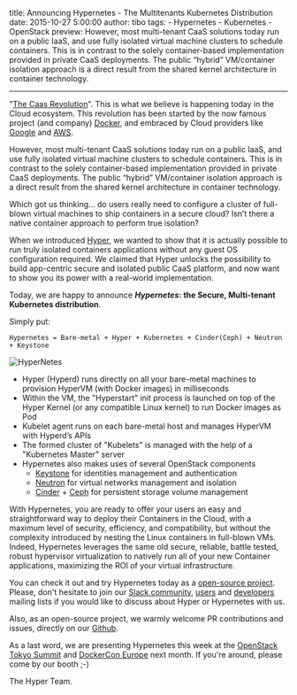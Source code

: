 title: Announcing Hypernetes - The Multitenants Kubernetes Distribution
date: 2015-10-27 5:00:00
author: tibo
tags:
    - Hypernetes
    - Kubernetes
    - OpenStack
preview: However, most multi-tenant CaaS solutions today run on a public IaaS, and use fully isolated virtual machine clusters to schedule containers. This is in contrast to the solely container-based implementation provided in private CaaS deployments. The public “hybrid” VM/container isolation approach is a direct result from the shared kernel architecture in container technology.

---

"[The Caas Revolution](https://hyper.sh/blog/post/2015/07/06/the-caas-revolution.html)". This is what we believe is happening today in the Cloud ecosystem. This revolution has been started by the now famous project (and company) [Docker](http://www.docker.com/), and embraced by Cloud providers like [Google](https://cloud.google.com/container-engine/) and [AWS](https://aws.amazon.com/ecs/).

However, most multi-tenant CaaS solutions today run on a public IaaS, and use fully isolated virtual machine clusters to schedule containers. This is in contrast to the solely container-based implementation provided in private CaaS deployments. The public “hybrid” VM/container isolation approach is a direct result from the shared kernel architecture in container technology.

Which got us thinking... do users really need to configure a cluster of full-blown virtual machines to ship containers in a secure cloud? Isn’t there a native container approach to perform true isolation?

When we introduced [Hyper](http://hyper.sh/), we wanted to show that it is actually possible to run truly isolated containers applications without any guest OS configuration required. We claimed that Hyper unlocks the possibility to build app-centric secure and isolated public CaaS platform, and now want to show you its power with a real-world implementation.

Today, we are happy to announce ***Hypernetes*: the Secure, Multi-tenant Kubernetes distribution**.

Simply put:

	Hypernetes = Bare-metal + Hyper + Kubernetes + Cinder(Ceph) + Neutron + Keystone

![HyperNetes](hypernetes.png)

- Hyper (Hyperd) runs directly on all your bare-metal machines to provision HyperVM (with Docker images) in milliseconds
- Within the VM, the "Hyperstart" init process is launched on top of the Hyper Kernel (or any compatible Linux kernel) to run Docker images as Pod
- Kubelet agent runs on each bare-metal host and manages HyperVM with Hyperd’s APIs
- The formed cluster of "Kubelets" is managed with the help of a "Kubernetes Master" server
- Hypernetes also makes uses of several OpenStack components
	- [Keystone](http://docs.openstack.org/developer/keystone/) for identities management and authentication
	- [Neutron](https://wiki.openstack.org/wiki/Neutron) for virtual networks management and isolation
	- [Cinder](https://wiki.openstack.org/wiki/Cinder) + [Ceph](http://ceph.com/) for persistent storage volume management

With Hypernetes, you are ready to offer your users an easy and straightforward way to deploy their Containers in the Cloud, with a maximum level of security, efficiency, and compatibility, but without the complexity introduced by nesting the Linux containers in full-blown VMs. Indeed, Hypernetes leverages the same old secure, reliable, battle tested, robust hypervisor virtualization to natively run all of your new Container applications, maximizing the ROI of your virtual infrastructure.

You can check it out and try Hypernetes today as a [open-source project](http://github.com/hyperhq/hypernetes). Please, don't hesitate to join our [Slack community](http://slack.hyper.sh/), [users](https://groups.google.com/forum/#!forum/hyper-user) and [developers](https://groups.google.com/forum/#!forum/hyper-dev) mailing lists if you would like to discuss about Hyper or Hypernetes with us.

Also, as an open-source project, we warmly welcome PR contributions and issues, directly on our [Github](https://github.com/hyperhq/hypernetes).

As a last word, we are presenting Hypernetes this week at the [OpenStack Tokyo Summit](https://www.openstack.org/summit/tokyo-2015/) and [DockerCon Europe](http://europe-2015.dockercon.com/) next month. If you're around, please come by our booth ;-)

The Hyper Team.
